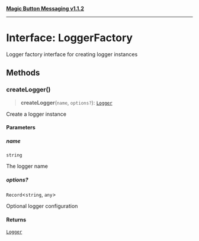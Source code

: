 [**Magic Button Messaging v1.1.2**](../README.md)

***

# Interface: LoggerFactory

Logger factory interface for creating logger instances

## Methods

### createLogger()

> **createLogger**(`name`, `options?`): [`Logger`](Logger.md)

Create a logger instance

#### Parameters

##### name

`string`

The logger name

##### options?

`Record`\<`string`, `any`\>

Optional logger configuration

#### Returns

[`Logger`](Logger.md)
